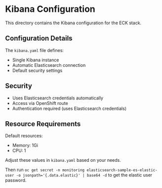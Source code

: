 # Kibana Configuration

This directory contains the Kibana configuration for the ECK stack.

## Configuration Details

The `kibana.yaml` file defines:
- Single Kibana instance
- Automatic Elasticsearch connection
- Default security settings

## Security

- Uses Elasticsearch credentials automatically
- Access via OpenShift route
- Authentication required (uses Elasticsearch credentials)

## Resource Requirements

Default resources:
- Memory: 1Gi
- CPU: 1

Adjust these values in `kibana.yaml` based on your needs.

Then run `oc get secret -n monitoring elasticsearch-sample-es-elastic-user -o jsonpath='{.data.elastic}' | base64 -d` to get the elastic user password.
